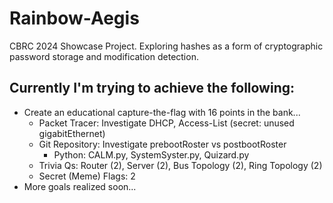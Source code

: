 # Rainbow-Aegis
CBRC 2024 Showcase Project. Exploring hashes as a form of cryptographic password storage and modification detection.
## Currently I'm trying to achieve the following:
- Create an educational capture-the-flag with 16 points in the bank...
  - Packet Tracer: Investigate DHCP, Access-List (secret: unused gigabitEthernet)
  - Git Repository: Investigate prebootRoster vs postbootRoster
    - Python: CALM.py, SystemSyster.py, Quizard.py
  - Trivia Qs: Router (2), Server (2), Bus Topology (2), Ring Topology (2)
  - Secret (Meme) Flags: 2
- More goals realized soon...
